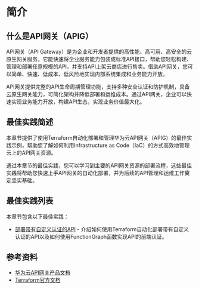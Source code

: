 # 简介

## 什么是API网关（APIG）

API网关（API Gateway）是为企业和开发者提供的高性能、高可用、高安全的云原生网关服务。它能快速将企业服务能力包装成标准API接口，帮助您轻松构建、管理和部署任意规模的API，并支持API上架云商店进行售卖。借助API网关，您可以简单、快速、低成本、低风险地实现内部系统集成和业务能力开放。

API网关提供完整的API生命周期管理功能，支持多种安全认证和防护机制，具备云原生网关能力，可简化架构并降低部署和运维成本。通过API网关，企业可以快速实现业务能力开放，构建API生态，实现业务价值最大化。

## 最佳实践简述

本章节提供了使用Terraform自动化部署和管理华为云API网关（APIG）的最佳实践示例，帮助您了解如何利用Infrastructure as Code（IaC）的方式高效地管理云上的API网关资源。

通过本章节的最佳实践，您可以学习到主要的API网关资源的部署流程，这些最佳实践将帮助您快速上手API网关的自动化部署，并为后续的API管理和运维工作奠定坚实基础。

## 最佳实践列表

本章节包含以下最佳实践：

* [部署带有自定义认证的API](function_authorizer.md) - 介绍如何使用Terraform自动化部署带有自定义认证的API以及如何使用FunctionGraph函数实现API的前端认证。

## 参考资料

- [华为云API网关产品文档](https://support.huaweicloud.com/apig/index.html)
- [Terraform官方文档](https://www.terraform.io/docs/index.html)
